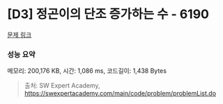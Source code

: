 # [D3] 정곤이의 단조 증가하는 수 - 6190 

[문제 링크](https://swexpertacademy.com/main/code/problem/problemDetail.do?contestProbId=AWcPjEuKAFgDFAU4) 

### 성능 요약

메모리: 200,176 KB, 시간: 1,086 ms, 코드길이: 1,438 Bytes



> 출처: SW Expert Academy, https://swexpertacademy.com/main/code/problem/problemList.do